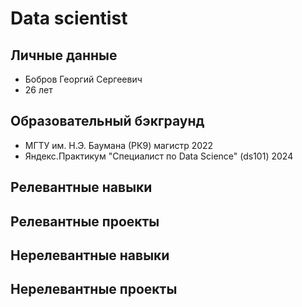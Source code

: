 # Data scientist

## Личные данные
- Бобров Георгий Сергеевич
- 26 лет

## Образовательный бэкграунд
- МГТУ им. Н.Э. Баумана (РК9) магистр 2022
- Яндекс.Практикум "Специалист по Data Science" (ds101) 2024

## Релевантные навыки

## Релевантные проекты

## Нерелевантные навыки

## Нерелевантные проекты
